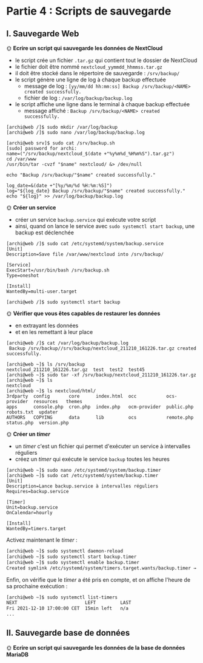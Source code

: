 # Partie 4 : Scripts de sauvegarde

## I. Sauvegarde Web

🌞 **Ecrire un script qui sauvegarde les données de NextCloud**

- le script crée un fichier `.tar.gz` qui contient tout le dossier de NextCloud
- le fichier doit être nommé `nextcloud_yymmdd_hhmmss.tar.gz`
- il doit être stocké dans le répertoire de sauvegarde : `/srv/backup/`
- le script génère une ligne de log à chaque backup effectuée
  - message de log : `[yy/mm/dd hh:mm:ss] Backup /srv/backup/<NAME> created successfully.`
  - fichier de log : `/var/log/backup/backup.log`
- le script affiche une ligne dans le terminal à chaque backup effectuée
  - message affiché : `Backup /srv/backup/<NAME> created successfully.`

```bash=
[archi@web /]$ sudo mkdir /var/log/backup
[archi@web /]$ sudo nano /var/log/backup/backup.log
```

```bash=
[archi@web srv]$ sudo cat /srv/backup.sh
[sudo] password for archi:
name=("/srv/backup/nextcloud_$(date +"%y%m%d_%H%m%S").tar.gz")
cd /var/www
/usr/bin/tar -cvzf "$name" nextcloud/ &> /dev/null

echo "Backup /srv/backup/"$name" created successfully."

log_date=&(date +"[%y/%m/%d %H:%m:%S]")
log="${log_date} Backup /srv/backup/"$name" created successfully."
echo "${log}" >> /var/log/backup/backup.log
```

🌞 **Créer un service**

- créer un service `backup.service` qui exécute votre script
- ainsi, quand on lance le service avec `sudo systemctl start backup`, une backup est déclenchée

```bash=
[archi@web /]$ sudo cat /etc/systemd/system/backup.service
[Unit]
Description=Save file /var/www/nextcloud into /srv/backup/

[Service]
ExecStart=/usr/bin/bash /srv/backup.sh
Type=oneshot

[Install]
WantedBy=multi-user.target
```

```bash=
[archi@web /]$ sudo systemctl start backup
```
🌞 **Vérifier que vous êtes capables de restaurer les données**

- en extrayant les données
- et en les remettant à leur place

```bash=
[archi@web /]$ cat /var/log/backup/backup.log
 Backup /srv/backup//srv/backup/nextcloud_211210_161226.tar.gz created successfully.
```

```bash=
[archi@web ~]$ ls /srv/backup
nextcloud_211210_161226.tar.gz  test  test2  test45
[archi@web ~]$ sudo tar -xf /srv/backup/nextcloud_211210_161226.tar.gz
[archi@web ~]$ ls
nextcloud
[archi@web ~]$ ls nextcloud/html/
3rdparty  config       core      index.html  occ           ocs-provider  resources   themes
apps      console.php  cron.php  index.php   ocm-provider  public.php    robots.txt  updater
AUTHORS   COPYING      data      lib         ocs           remote.php    status.php  version.php
```

🌞 **Créer un *timer***

- un *timer* c'est un fichier qui permet d'exécuter un service à intervalles réguliers
- créez un *timer* qui exécute le service `backup` toutes les heures

```bash=
[archi@web ~]$ sudo nano /etc/systemd/system/backup.timer
[archi@web ~]$ sudo cat /etc/systemd/system/backup.timer
[Unit]
Description=Lance backup.service à intervalles réguliers
Requires=backup.service

[Timer]
Unit=backup.service
OnCalendar=hourly

[Install]
WantedBy=timers.target
```
Activez maintenant le *timer* :

```bash
[archi@web ~]$ sudo systemctl daemon-reload
[archi@web ~]$ sudo systemctl start backup.timer
[archi@web ~]$ sudo systemctl enable backup.timer
Created symlink /etc/systemd/system/timers.target.wants/backup.timer → /etc/systemd/system/backup.timer.
```

Enfin, on vérifie que le *timer* a été pris en compte, et on affiche l'heure de sa prochaine exécution :

```bash
[archi@web ~]$ sudo systemctl list-timers
NEXT                         LEFT         LAST                         PASSED    UNIT                         ACTIVATES
Fri 2021-12-10 17:00:00 CET  15min left   n/a                          n/a       backup.timer                 backup.service
...
```

## II. Sauvegarde base de données

🌞 **Ecrire un script qui sauvegarde les données de la base de données MariaDB**
